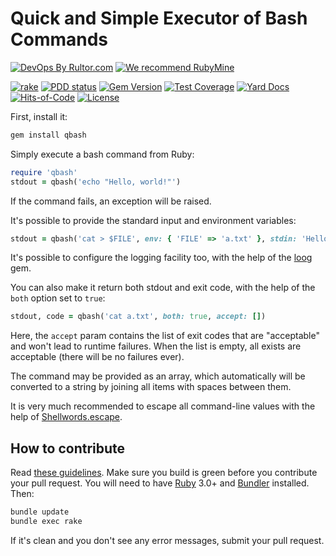 # Quick and Simple Executor of Bash Commands

[![DevOps By Rultor.com](http://www.rultor.com/b/yegor256/qbash)](http://www.rultor.com/p/yegor256/qbash)
[![We recommend RubyMine](https://www.elegantobjects.org/rubymine.svg)](https://www.jetbrains.com/ruby/)

[![rake](https://github.com/yegor256/qbash/actions/workflows/rake.yml/badge.svg)](https://github.com/yegor256/qbash/actions/workflows/rake.yml)
[![PDD status](http://www.0pdd.com/svg?name=yegor256/qbash)](http://www.0pdd.com/p?name=yegor256/qbash)
[![Gem Version](https://badge.fury.io/rb/qbash.svg)](http://badge.fury.io/rb/qbash)
[![Test Coverage](https://img.shields.io/codecov/c/github/yegor256/qbash.svg)](https://codecov.io/github/yegor256/qbash?branch=master)
[![Yard Docs](http://img.shields.io/badge/yard-docs-blue.svg)](http://rubydoc.info/github/yegor256/qbash/master/frames)
[![Hits-of-Code](https://hitsofcode.com/github/yegor256/qbash)](https://hitsofcode.com/view/github/yegor256/qbash)
[![License](https://img.shields.io/badge/license-MIT-green.svg)](https://github.com/yegor256/qbash/blob/master/LICENSE.txt)

First, install it:

```bash
gem install qbash
```

Simply execute a bash command from Ruby:

```ruby
require 'qbash'
stdout = qbash('echo "Hello, world!"')
```

If the command fails, an exception will be raised.

It's possible to provide the standard input and environment variables:

```ruby
stdout = qbash('cat > $FILE', env: { 'FILE' => 'a.txt' }, stdin: 'Hello!')
```

It's possible to configure the logging facility too, with the help
of the [loog](https://github.com/yegor256/loog) gem.

You can also make it return both stdout and exit code, with the help
of the `both` option set to `true`:

```ruby
stdout, code = qbash('cat a.txt', both: true, accept: [])
```

Here, the `accept` param contains the list of exit codes that are "acceptable"
and won't lead to runtime failures. When the list is empty, all exists are
acceptable (there will be no failures ever).

The command may be provided as an array, which automatically will be
converted to a string by joining all items with spaces between them.

It is very much recommended to escape all command-line values with the help
of [Shellwords.escape][shellwords].

## How to contribute

Read
[these guidelines](https://www.yegor256.com/2014/04/15/github-guidelines.html).
Make sure you build is green before you contribute
your pull request. You will need to have
[Ruby](https://www.ruby-lang.org/en/) 3.0+ and
[Bundler](https://bundler.io/) installed. Then:

```bash
bundle update
bundle exec rake
```

If it's clean and you don't see any error messages, submit your pull request.

[shellwords]: https://ruby-doc.org/stdlib-3.0.1/libdoc/shellwords/rdoc/Shellwords.html
